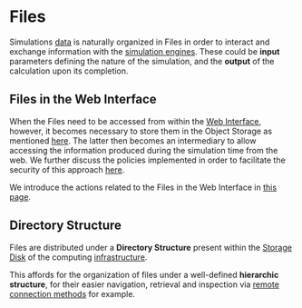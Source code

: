# Files

Simulations [data](../data/overview.md) is naturally organized in Files in order to interact and exchange information with the [simulation engines](../software/modeling/applications.md). These could be **input** parameters defining the nature of the simulation, and the **output** of the calculation upon its completion. 

## Files in the Web Interface

When the Files need to be accessed from within the [Web Interface](../ui/overview.md), however, it becomes necessary to store them in the Object Storage as mentioned [here](overview.md). The latter then becomes an intermediary to allow accessing the information produced during the simulation time from the web. We further discuss the policies implemented in order to facilitate the security of this approach [here](security.md). 

We introduce the actions related to the Files in the Web Interface in [this page](actions/overview.md). 
            
## Directory Structure

Files are distributed under a **Directory Structure** present within the [Storage Disk](../data-on-disk/directories.md) of the computing [infrastructure](../infrastructure/storage.md). 

This affords for the organization of files under a well-defined **hierarchic structure**, for their easier navigation, retrieval and inspection via [remote connection methods](../remote-connection/overview.md) for example.
